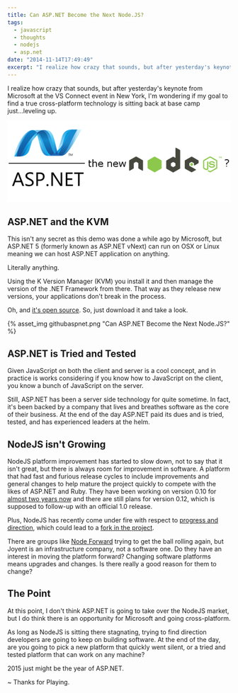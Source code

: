 ```yaml
---
title: Can ASP.NET Become the Next Node.JS?
tags:
  - javascript
  - thoughts
  - nodejs
  - asp.net
date: "2014-11-14T17:49:49"
excerpt: "I realize how crazy that sounds, but after yesterday's keynote from Microsoft at the VS Connect event in New York, I'm wondering if my goal to find a true cross-platform technology is sitting back at base camp just...leveling up."
---
```


[1]: aspnetthenewnodejs.png

I realize how crazy that sounds, but after yesterday's keynote from Microsoft at the VS Connect event in New York, I'm wondering if my goal to find a true cross-platform technology is sitting back at base camp just...leveling up.

![1]

## ASP.NET and the KVM

This isn't any secret as this demo was done a while ago by Microsoft, but ASP.NET 5 (formerly known as ASP.NET vNext) can run on OSX or Linux meaning we can host ASP.NET application on anything.

Literally anything.

Using the K Version Manager (KVM) you install it and then manage the version of the .NET Framework from there. That way as they release new versions, your applications don't break in the process.

Oh, and [it's open source](https://github.com/aspnet/home). So, just download it and take a look.

{% asset_img githubaspnet.png "Can ASP.NET Become the Next Node.JS?" %}

## ASP.NET is Tried and Tested

Given JavaScript on both the client and server is a cool concept, and in practice is works considering if you know how to JavaScript on the client, you know a bunch of JavaScript on the server.

Still, ASP.NET has been a server side technology for quite sometime. In fact, it's been backed by a company that lives and breathes software as the core of their business. At the end of the day ASP.NET paid its dues and is tried, tested, and has experienced leaders at the helm.

## NodeJS isn't Growing

NodeJS platform improvement has started to slow down, not to say that it isn't great, but there is always room for improvement in software. A platform that had fast and furious release cycles to include improvements and general changes to help mature the project quickly to compete with the likes of ASP.NET and Ruby. They have been working on version 0.10 for [almost two years now](http://blog.nodejs.org/2013/03/11/node-v0-10-0-stable/) and there are still plans for version 0.12, which is supposed to follow-up with an official 1.0 release.

Plus, NodeJS has recently come under fire with respect to [progress and direction](http://readwrite.com/2014/11/12/node-js-joyent-possible-fork-schism), which could lead to a [fork in the project](http://dtrejo.com/why-is-node-being-forked.html). 

There are groups like [Node Forward](http://nodeforward.org/) trying to get the ball rolling again, but Joyent is an infrastructure company, not a software one. Do they have an interest in moving the platform forward? Changing software platforms means upgrades and changes. Is there really a good reason for them to change?

## The Point

At this point, I don't think ASP.NET is going to take over the NodeJS market, but I do think there is an opportunity for Microsoft and going cross-platform.

As long as NodeJS is sitting there stagnating, trying to find direction developers are going to keep on building software. At the end of the day, are you going to pick a new platform that quickly went silent, or a tried and tested platform that can work on any machine?

2015 just might be the year of ASP.NET.

~ Thanks for Playing.